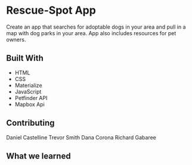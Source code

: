 # Rescue-Spot App

Create an app that searches for adoptable dogs in your area and pull in a map with dog parks in your area. App also includes resources for pet owners. 

## Built With 

* HTML
* CSS
* Materialize
* JavaScript
* Petfinder API
* Mapbox Api

## Contributing

Daniel Castelline
Trevor Smith
Dana Corona
Richard Gabaree

## What we learned


